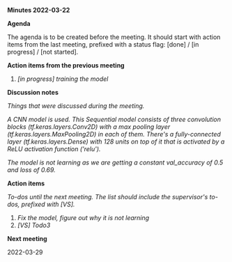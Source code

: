 ﻿**Minutes 2022-03-22**

**Agenda**

The agenda is to be created before the meeting. It should start with action items from the last meeting, prefixed with a status flag: [done] / [in progress] / [not started].

**Action items from the previous meeting**

1. *[in progress] training the model*

**Discussion notes**

*Things that were discussed during the meeting.*

*A CNN model is used. This Sequential model consists of three convolution blocks (tf.keras.layers.Conv2D) with a max pooling layer (tf.keras.layers.MaxPooling2D) in each of them. There's a fully-connected layer (tf.keras.layers.Dense) with 128 units on top of it that is activated by a ReLU activation function ('relu').* 

*The model is not learning as we are getting a constant val\_accuracy of 0.5 and loss of 0.69.*

**Action items**

*To-dos until the next meeting. The list should include the supervisor's to-dos, prefixed with [VS].*

1. *Fix the model, figure out why it is not learning*
1. *[VS] Todo3*

**Next meeting**

2022-03-29




